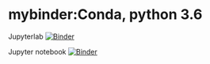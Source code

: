 # mybinder:Conda, python 3.6

Jupyterlab
[![Binder](https://mybinder.org/badge.svg)](https://mybinder.org/v2/gh/LittleBigFrog/kk/master?urlpath=lab)

Jupyter notebook
[![Binder](https://mybinder.org/badge.svg)](https://mybinder.org/v2/gh/LittleBigFrog/kk/master)
